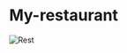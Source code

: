 # My-restaurant

![Rest](https://user-images.githubusercontent.com/98957434/152875556-9f5451e3-1910-46ab-ae3d-089f1895982c.png)
